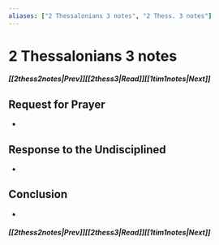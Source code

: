 ```yaml
---
aliases: ["2 Thessalonians 3 notes", "2 Thess. 3 notes"]
---
```

# 2 Thessalonians 3 notes
##### <span class=arrow-left></span>[[2thess2notes|Prev]]<span class=navigation-separator></span>[[2thess3|Read]]<span class=navigation-separator></span>[[1tim1notes|Next]]<span class=arrow-right></span>
## Request for Prayer
- 
## Response to the Undisciplined
- 
## Conclusion
- 
##### <span class=arrow-left></span>[[2thess2notes|Prev]]<span class=navigation-separator></span>[[2thess3|Read]]<span class=navigation-separator></span>[[1tim1notes|Next]]<span class=arrow-right></span>